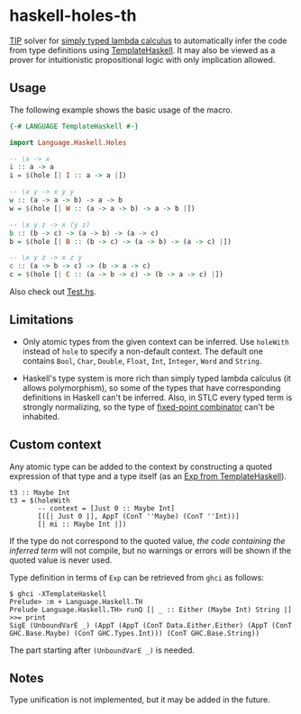 # haskell-holes-th

[TIP](https://en.wikipedia.org/wiki/Type_inhabitation_problem) solver for [simply typed lambda calculus](https://en.wikipedia.org/wiki/Simply_typed_lambda_calculus) to automatically infer the code from type definitions using [TemplateHaskell](https://wiki.haskell.org/Template_Haskell). It may also be viewed as a prover for intuitionistic propositional logic with only implication allowed.

## Usage

The following example shows the basic usage of the macro.

```haskell
{-# LANGUAGE TemplateHaskell #-}

import Language.Haskell.Holes

-- \x -> x
i :: a -> a
i = $(hole [| I :: a -> a |])

-- \x y -> x y y
w :: (a -> a -> b) -> a -> b
w = $(hole [| W :: (a -> a -> b) -> a -> b |])

-- \x y z -> x (y z)
b :: (b -> c) -> (a -> b) -> (a -> c)
b = $(hole [| B :: (b -> c) -> (a -> b) -> (a -> c) |])

-- \x y z -> x z y
c :: (a -> b -> c) -> (b -> a -> c)
c = $(hole [| C :: (a -> b -> c) -> (b -> a -> c) |])
```

Also check out [Test.hs](Test.hs).

## Limitations

- Only atomic types from the given context can be inferred. Use `holeWith` instead of `hole` to specify a non-default context. The default one contains `Bool`, `Char`, `Double`, `Float`, `Int`, `Integer`, `Word` and `String`.

- Haskell's type system is more rich than simply typed lambda calculus (it allows polymorphism), so some of the types that have corresponding definitions in Haskell can't be inferred. Also, in STLC every typed term is strongly normalizing, so the type of [fixed-point combinator](https://en.wikipedia.org/wiki/Fixed-point_combinator) can't be inhabited.

## Custom context

Any atomic type can be added to the context by constructing a quoted expression of that type and a type itself (as an [Exp from TemplateHaskell](https://hackage.haskell.org/package/template-haskell/docs/Language-Haskell-TH.html#t:Exp)).

```
t3 :: Maybe Int
t3 = $(holeWith
       -- context = [Just 0 :: Maybe Int]
       [([| Just 0 |], AppT (ConT ''Maybe) (ConT ''Int))]
       [| mi :: Maybe Int |])

```

If the type do not correspond to the quoted value, *the code containing the inferred term* will not compile, but no warnings or errors will be shown if the quoted value is never used.

Type definition in terms of `Exp` can be retrieved from `ghci` as follows:

```
$ ghci -XTemplateHaskell
Prelude> :m + Language.Haskell.TH
Prelude Language.Haskell.TH> runQ [| _ :: Either (Maybe Int) String |] >>= print
SigE (UnboundVarE _) (AppT (AppT (ConT Data.Either.Either) (AppT (ConT GHC.Base.Maybe) (ConT GHC.Types.Int))) (ConT GHC.Base.String))
```
The part starting after `(UnboundVarE _)` is needed.

## Notes

Type unification is not implemented, but it may be added in the future.